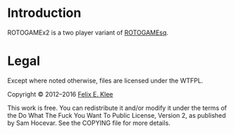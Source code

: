 Introduction
============

ROTOGAMEx2 is a two player variant of [ROTOGAMEsq][2].


Legal
=====

Except where noted otherwise, files are licensed under the WTFPL.

Copyright © 2012–2016 [Felix E. Klee][1]

This work is free. You can redistribute it and/or modify it under the terms of
the Do What The Fuck You Want To Public License, Version 2, as published by Sam
Hocevar. See the COPYING file for more details.


[1]: mailto:felix.klee@inka.de
[2]: https://github.com/feklee/rotogamesq
